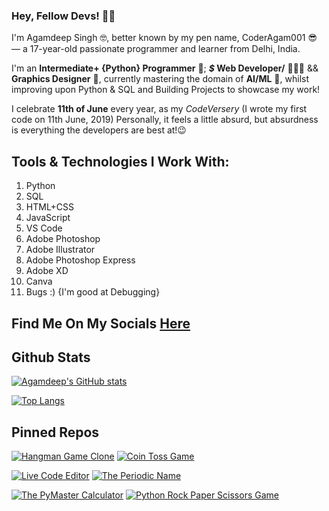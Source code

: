 <!-- <div id="header" align="center">
  <img alt="Header" src="GithubBanner.gif" width="800"/>
</div> -->

### Hey, Fellow Devs! 👋🏻

I'm Agamdeep Singh 🤓, better known by my pen name, CoderAgam001 😎 — a 17-year-old passionate programmer and learner from Delhi, India.

I'm an **Intermediate+ {Python} Programmer** 🐍; ***$* Web Developer/** 👨🏻‍💻 && **Graphics Designer** 🎨, currently mastering the domain of **AI/ML** 🤖, whilst improving upon Python & SQL and Building Projects to showcase my work!

I celebrate **11th of June** every year, as my _CodeVersery_ (I wrote my first code on 11th June, 2019)
Personally, it feels a little absurd, but absurdness is everything the developers are best at!😉

## Tools & Technologies I Work With:
1. Python
2. SQL
3. HTML+CSS
4. JavaScript
5. VS Code
6. Adobe Photoshop
7. Adobe Illustrator
8. Adobe Photoshop Express
9. Adobe XD
10. Canva
11. Bugs :) {I'm good at Debugging}

## Find Me On My Socials [Here](https://linktr.ee/coderagam001) 

## Github Stats
[![Agamdeep's GitHub stats](https://github-readme-stats.vercel.app/api?username=CoderAgam001&theme=onedark&count_private=true&show_icons=true&include_all_commits=true)](https://github.com/CoderAgam001/github-readme-stats)

[![Top Langs](https://github-readme-stats.vercel.app/api/top-langs/?username=CoderAgam001&theme=onedark)](https://github.com/CoderAgam001/github-readme-stats)

## Pinned Repos
[![Hangman Game Clone](https://github-readme-stats.vercel.app/api/pin/?username=CoderAgam001&repo=Hangman-Clone-Python&theme=onedark)](https://github.com/CoderAgam001/Hangman-Clone-Python) [![Coin Toss Game](https://github-readme-stats.vercel.app/api/pin/?username=CoderAgam001&repo=CoinTossGame&theme=onedark)](https://github.com/CoderAgam001/CoinTossGame)

[![Live Code Editor](https://github-readme-stats.vercel.app/api/pin/?username=CoderAgam001&repo=Live-Code-Editor&theme=onedark)](https://github.com/CoderAgam001/Live-Code-Editor) [![The Periodic Name](https://github-readme-stats.vercel.app/api/pin/?username=CoderAgam001&repo=The-Periodic-Name&theme=onedark)](https://github.com/CoderAgam001/The-Periodic-Name)

[![The PyMaster Calculator](https://github-readme-stats.vercel.app/api/pin/?username=CoderAgam001&repo=The-PyMaster-Calculator&theme=onedark)](https://github.com/CoderAgam001/The-PyMaster-Calculator) [![Python Rock Paper Scissors Game](https://github-readme-stats.vercel.app/api/pin/?username=CoderAgam001&repo=Python-Rock-Paper-Scissors&theme=onedark)](https://github.com/CoderAgam001/Python-Rock-Paper-Scissors)
